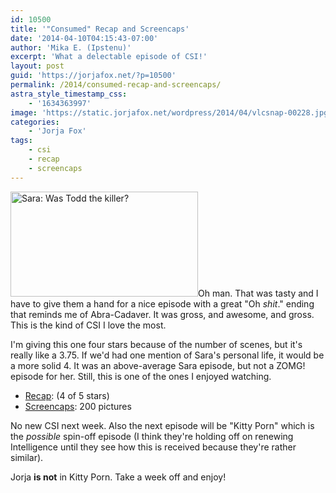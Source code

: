 ```yaml
---
id: 10500
title: '"Consumed" Recap and Screencaps'
date: '2014-04-10T04:15:43-07:00'
author: 'Mika E. (Ipstenu)'
excerpt: 'What a delectable episode of CSI!'
layout: post
guid: 'https://jorjafox.net/?p=10500'
permalink: /2014/consumed-recap-and-screencaps/
astra_style_timestamp_css:
    - '1634363997'
image: 'https://static.jorjafox.net/wordpress/2014/04/vlcsnap-00228.jpg'
categories:
    - 'Jorja Fox'
tags:
    - csi
    - recap
    - screencaps
---
```


<img class="alignleft size-medium wp-image-10504" src="//jfo-static.net/wordpress/2014/04/vlcsnap-00228.jpg" alt="Sara: Was Todd the killer?" width="300" height="168" />Oh man. That was tasty and I have to give them a hand for a nice episode with a great "Oh <em>shit</em>." ending that reminds me of Abra-Cadaver. It was gross, and awesome, and gross. This is the kind of CSI I love the most.

I'm giving this one four stars because of the number of scenes, but it's really like a 3.75. If we'd had one mention of Sara's personal life, it would be a more solid 4. It was an above-average Sara episode, but not a ZOMG! episode for her. Still, this is one of the ones I enjoyed watching.
<ul>
 	<li><a href="https://jorjafox.net/wiki/Consumed">Recap</a>: (4 of 5 stars)</li>
 	<li><a href="https://jorjafox.net/gallery/tv/csi/season14/20-consumed">Screencaps</a>: 200 pictures</li>
</ul>
No new CSI next week. Also the next episode will be "Kitty Porn" which is the <em>possible</em> spin-off episode (I think they're holding off on renewing Intelligence until they see how this is received because they're rather similar).

Jorja **is not** in Kitty Porn. Take a week off and enjoy!
